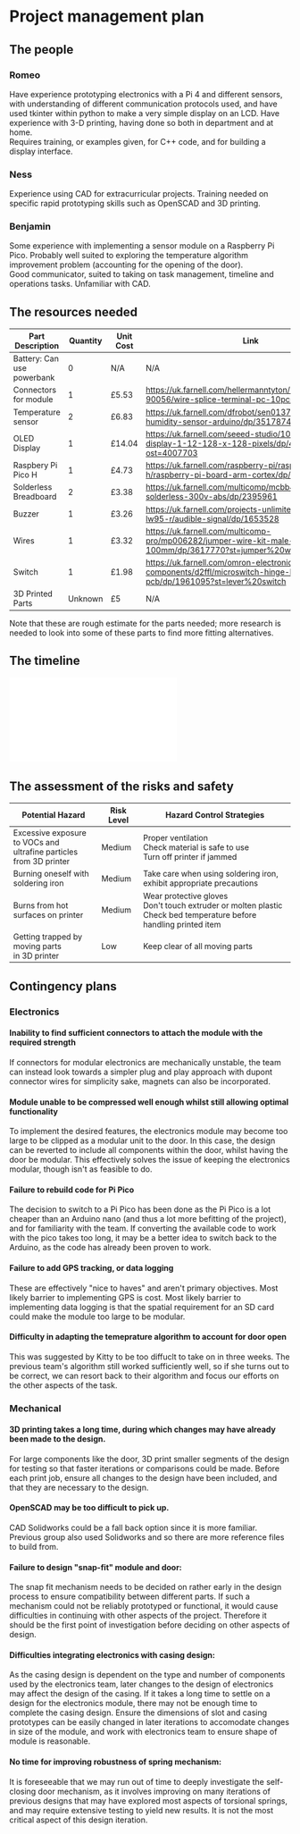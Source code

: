 # Project management plan


## The people
<!-- Team members strengths and weaknesses.
Skills required, training needed.-->

### Romeo
Have experience prototyping electronics with a Pi 4 and different sensors, with understanding of different communication protocols used, and have used tkinter within python to make a very simple display on an LCD. Have experience with 3-D printing, having done so both in department and at home. 
<br> Requires training, or examples given, for C++ code, and for building a display interface.

### Ness
Experience using CAD for extracurricular projects. Training needed on specific rapid prototyping skills such as OpenSCAD and 3D printing.

### Benjamin
Some experience with implementing a sensor module on a Raspberry Pi Pico. Probably well suited to exploring the temperature algorithm improvement problem (accounting for the opening of the door). 
<br> Good communicator, suited to taking on task management, timeline and operations tasks.
Unfamiliar with CAD. 

## The resources needed
<!--Costing, parts required.-->
| Part Description | Quantity| Unit Cost | Link |
|-|-|-|-|
|Battery: Can use powerbank| 0 | N/A | N/A |
|Connectors for module| 1 | £5.53 | https://uk.farnell.com/hellermanntyton/148-90056/wire-splice-terminal-pc-10pcs/dp/3255511 |
| Temperature sensor | 2 | £6.83 | https://uk.farnell.com/dfrobot/sen0137/dht22-temp-humidity-sensor-arduino/dp/3517874?ost=3517874 | 
| OLED Display | 1 | £14.04 | https://uk.farnell.com/seeed-studio/101020452/oled-display-1-12-128-x-128-pixels/dp/4007703?ost=4007703 | 
| Raspbery Pi Pico H | 1 | £4.73 |  https://uk.farnell.com/raspberry-pi/raspberry-pi-pico-h/raspberry-pi-board-arm-cortex/dp/3996081| 
| Solderless Breadboard | 2 | £3.38 | https://uk.farnell.com/multicomp/mcbb400/breadboard-solderless-300v-abs/dp/2395961 | 
| Buzzer | 1 | £3.26 | https://uk.farnell.com/projects-unlimited/ai-3245-tf-lw95-r/audible-signal/dp/1653528 | 
| Wires | 1 | £3.32 | https://uk.farnell.com/multicomp-pro/mp006282/jumper-wire-kit-male-to-male-100mm/dp/3617770?st=jumper%20wire | 
| Switch | 1 | £1.98 | https://uk.farnell.com/omron-electronic-components/d2ffl/microswitch-hinge-lever-1a-pcb/dp/1961095?st=lever%20switch | 
| 3D Printed Parts | Unknown | £5 | N/A | 

Note that these are rough estimate for the  parts needed; more research is needed to look into some of these parts to find more fitting alternatives.

## The timeline
<!--NEED TO MAKE ROUGH TIMELINE-->
![Timeline can be found here.](GanttChart.pdf)

## The assessment of the risks and safety

| Potential Hazard | Risk Level | Hazard Control Strategies |
|-|-|-|
| Excessive exposure to VOCs and <br> ultrafine particles from 3D printer| Medium | Proper ventilation <br> Check material is safe to use <br> Turn off printer if jammed|
| Burning oneself with soldering iron | Medium | Take care when using soldering iron, exhibit appropriate precautions |
| Burns from hot surfaces on printer | Medium | Wear protective gloves <br> Don't touch extruder or molten plastic <br> Check bed temperature before handling printed item|
| Getting trapped by moving parts <br> in 3D printer | Low | Keep clear of all moving parts|


## Contingency plans
<!--What could go wrong? What to do when it happens?-->

### Electronics

#### Inability to find sufficient connectors to attach the module with the required strength
If connectors for modular electronics are mechanically unstable, the team can instead look towards a simpler plug and play approach with dupont connector wires for simplicity sake, magnets can also be incorporated. 

#### Module unable to be compressed well enough whilst still allowing optimal functionality
To implement the desired features, the electronics module may become too large to be clipped as a modular unit to the door. In this case, the design can be reverted to include all components within the door, whilst having the door be modular. This effectively solves the issue of keeping the electronics modular, though isn't as feasible to do.

#### Failure to rebuild code for Pi Pico
The decision to switch to a Pi Pico has been done as the Pi Pico is a lot cheaper than an Arduino nano (and thus a lot more befitting of the project), and for familiarity with the team. If converting the available code to work with the pico takes too long, it may be a better idea to switch back to the Arduino, as the code has already been proven to work. 

#### Failure to add GPS tracking, or data logging
These are effectively "nice to haves" and aren't primary objectives. Most likely barrier to implementing GPS is cost. Most likely barrier to implementing data logging is that the spatial requirement for an SD card could make the module too large to be modular. 

#### Difficulty in adapting the temeprature algorithm to account for door open
This was suggested by Kitty to be too diffuclt to take on in three weeks. The previous team's algorithm still worked sufficiently well, so if she turns out to be correct, we can resort back to their algorithm and focus our efforts on the other aspects of the task.

### Mechanical

#### 3D printing takes a long time, during which changes may have already been made to the design.

For large components like the door, 3D print smaller segments of the design for testing so that faster iterations or comparisons could be made. Before each print job, ensure all changes to the design have been included, and that they are necessary to the design.

#### OpenSCAD may be too difficult to pick up.

CAD Solidworks could be a fall back option since it is more familiar. Previous group also used Solidworks and so there are more reference files to build from.

#### Failure to design "snap-fit" module and door:
The snap fit mechanism needs to be decided on rather early in the design process to ensure compatibility between different parts. If such a mechanism could not be reliably prototyped or functional, it would cause difficulties in continuing with other aspects of the project. Therefore it should be the first point of investigation before deciding on other aspects of design.

#### Difficulties integrating electronics with casing design:
As the casing design is dependent on the type and number of components used by the electronics team, later changes to the design of electronics may affect the design of the casing. If it takes a long time to settle on a design for the electronics module, there may not be enough time to complete the casing design. Ensure the dimensions of slot and casing prototypes can be easily changed in later iterations to accomodate changes in size of the module, and work with electronics team to ensure shape of module is reasonable.

#### No time for improving robustness of spring mechanism: 
It is foreseeable that we may run out of time to deeply investigate the self-closing door mechanism, as it involves improving on many iterations of previous designs that may have explored most aspects of torsional springs, and may require extensive testing to yield new results. It is not the most critical aspect of this design iteration.
